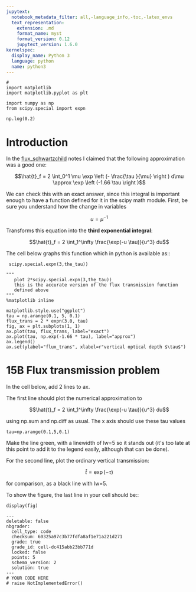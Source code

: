 ```yaml
---
jupytext:
  notebook_metadata_filter: all,-language_info,-toc,-latex_envs
  text_representation:
    extension: .md
    format_name: myst
    format_version: 0.12
    jupytext_version: 1.6.0
kernelspec:
  display_name: Python 3
  language: python
  name: python3
---
```


```{code-cell}
#
import matplotlib
import matplotlib.pyplot as plt
```

```{code-cell}
import numpy as np
from scipy.special import expn

np.log(0.2)
```

# Introduction



In the [flux_schwartzchild](https://clouds.eos.ubc.ca/~phil/courses/atsc301/flux_schwartzchild.html) notes I claimed
 that the following approximation was a good one:

 $$\hat{t}_f =  2 \int_0^1 \mu \exp \left (- \frac{\tau }{\mu} \right ) d\mu
       \approx  \exp \left (-1.66 \tau \right )$$

 We can check this with an exact answer, since this integral is important enough to have a function defined for it in the scipy math module.  First, be sure you understand how the change in variables

 $$u = \mu^{-1}$$

 Transforms this equation into the **third exponential integral**:

 $$\hat{t}_f = 2 \int_1^\infty \frac{\exp(-u \tau)}{u^3} du$$

 The cell below graphs this function which in python is available as::

     scipy.special.expn(3,the_tau))

```{code-cell}
"""
   plot 2*scipy.special.expn(3,the_tau))
   this is the accurate version of the flux transmission function
   defined above
"""
%matplotlib inline

matplotlib.style.use("ggplot")
tau = np.arange(0.1, 5, 0.1)
flux_trans = 2 * expn(3.0, tau)
fig, ax = plt.subplots(1, 1)
ax.plot(tau, flux_trans, label="exact")
ax.plot(tau, np.exp(-1.66 * tau), label="approx")
ax.legend()
ax.set(ylabel="flux_trans", xlabel=r"vertical optical depth $\tau$")
```

# 15B Flux transmission problem

In the cell below, add 2 lines to ax.

The first line should plot the numerical approximation to

$$\hat{t}_f = 2 \int_1^\infty \frac{\exp(-u \tau)}{u^3} du$$

using np.sum and np.diff as usual.  The x axis should use these tau values

    tau=np.arange(0.1,5,0.1)

Make the line green, with a linewidth of lw=5 so it stands out (it's too late
at this point to add it to the legend easily, although that can be done).

For the second line, plot the ordinary vertical transmission:

$$\hat{t} = \exp(-\tau)$$

for comparison, as a black line with lw=5.

To show the figure, the last line in your cell should be::

    display(fig)

```{code-cell}
---
deletable: false
nbgrader:
  cell_type: code
  checksum: 60325a97c3b77fdfa8af1e71a221d271
  grade: true
  grade_id: cell-dc415abb23bb771d
  locked: false
  points: 5
  schema_version: 2
  solution: true
---
# YOUR CODE HERE
# raise NotImplementedError()
```
